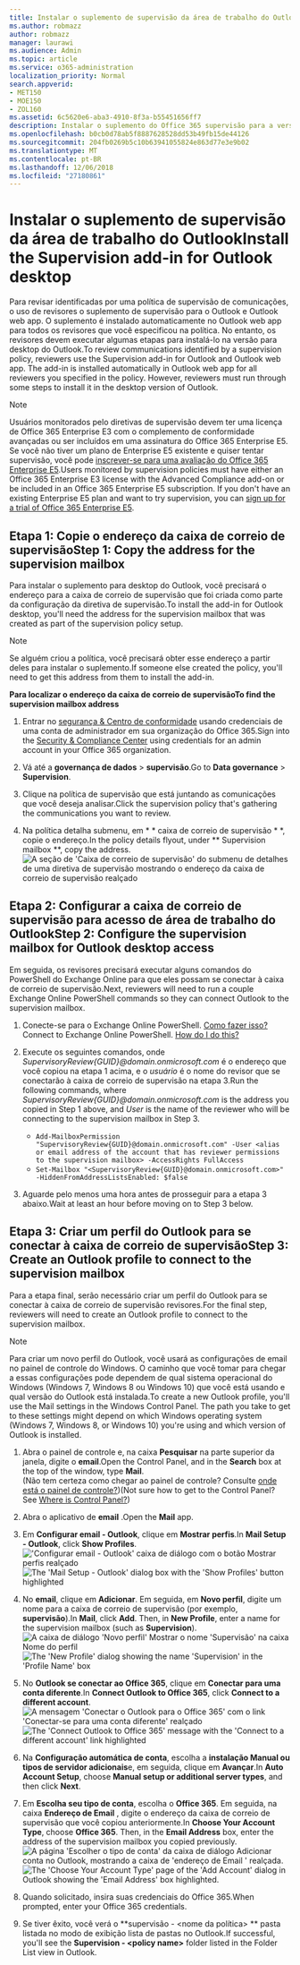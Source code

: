 ```yaml
---
title: Instalar o suplemento de supervisão da área de trabalho do Outlook
ms.author: robmazz
author: robmazz
manager: laurawi
ms.audience: Admin
ms.topic: article
ms.service: o365-administration
localization_priority: Normal
search.appverid:
- MET150
- MOE150
- ZOL160
ms.assetid: 6c5620e6-aba3-4910-8f3a-b55451656ff7
description: Instalar o suplemento do Office 365 supervisão para a versão da área de trabalho do Outlook
ms.openlocfilehash: b0cb0d78ab5f8887628528dd53b49fb15de44126
ms.sourcegitcommit: 204fb0269b5c10b63941055824e863d77e3e9b02
ms.translationtype: MT
ms.contentlocale: pt-BR
ms.lasthandoff: 12/06/2018
ms.locfileid: "27180861"
---
```

# <a name="install-the-supervision-add-in-for-outlook-desktop"></a><span data-ttu-id="2d769-103">Instalar o suplemento de supervisão da área de trabalho do Outlook</span><span class="sxs-lookup"><span data-stu-id="2d769-103">Install the Supervision add-in for Outlook desktop</span></span>

<span data-ttu-id="2d769-p101">Para revisar identificadas por uma política de supervisão de comunicações, o uso de revisores o suplemento de supervisão para o Outlook e Outlook web app. O suplemento é instalado automaticamente no Outlook web app para todos os revisores que você especificou na política. No entanto, os revisores devem executar algumas etapas para instalá-lo na versão para desktop do Outlook.</span><span class="sxs-lookup"><span data-stu-id="2d769-p101">To review communications identified by a supervision policy, reviewers use the Supervision add-in for Outlook and Outlook web app. The add-in is installed automatically in Outlook web app for all reviewers you specified in the policy. However, reviewers must run through some steps to install it in the desktop version of Outlook.</span></span>
  
> [!NOTE]
> <span data-ttu-id="2d769-p102">Usuários monitorados pelo diretivas de supervisão devem ter uma licença de Office 365 Enterprise E3 com o complemento de conformidade avançadas ou ser incluídos em uma assinatura do Office 365 Enterprise E5. Se você não tiver um plano de Enterprise E5 existente e quiser tentar supervisão, você pode [inscrever-se para uma avaliação do Office 365 Enterprise E5](https://go.microsoft.com/fwlink/p/?LinkID=698279).</span><span class="sxs-lookup"><span data-stu-id="2d769-p102">Users monitored by supervision policies must have either an Office 365 Enterprise E3 license with the Advanced Compliance add-on or be included in an Office 365 Enterprise E5 subscription. If you don't have an existing Enterprise E5 plan and want to try supervision, you can [sign up for a trial of Office 365 Enterprise E5](https://go.microsoft.com/fwlink/p/?LinkID=698279).</span></span>
  
## <a name="step-1-copy-the-address-for-the-supervision-mailbox"></a><span data-ttu-id="2d769-109">Etapa 1: Copie o endereço da caixa de correio de supervisão</span><span class="sxs-lookup"><span data-stu-id="2d769-109">Step 1: Copy the address for the supervision mailbox</span></span>

<span data-ttu-id="2d769-110">Para instalar o suplemento para desktop do Outlook, você precisará o endereço para a caixa de correio de supervisão que foi criada como parte da configuração da diretiva de supervisão.</span><span class="sxs-lookup"><span data-stu-id="2d769-110">To install the add-in for Outlook desktop, you'll need the address for the supervision mailbox that was created as part of the supervision policy setup.</span></span>
  
> [!NOTE]
> <span data-ttu-id="2d769-111">Se alguém criou a política, você precisará obter esse endereço a partir deles para instalar o suplemento.</span><span class="sxs-lookup"><span data-stu-id="2d769-111">If someone else created the policy, you'll need to get this address from them to install the add-in.</span></span>
 
 <span data-ttu-id="2d769-112">**Para localizar o endereço da caixa de correio de supervisão**</span><span class="sxs-lookup"><span data-stu-id="2d769-112">**To find the supervision mailbox address**</span></span>
  
1. <span data-ttu-id="2d769-113">Entrar no [segurança &amp; Centro de conformidade](https://protection.office.com) usando credenciais de uma conta de administrador em sua organização do Office 365.</span><span class="sxs-lookup"><span data-stu-id="2d769-113">Sign into the [Security &amp; Compliance Center](https://protection.office.com) using credentials for an admin account in your Office 365 organization.</span></span>
    
2. <span data-ttu-id="2d769-114">Vá até a **governança de dados** \> **supervisão**.</span><span class="sxs-lookup"><span data-stu-id="2d769-114">Go to **Data governance** \> **Supervision**.</span></span>
    
3. <span data-ttu-id="2d769-115">Clique na política de supervisão que está juntando as comunicações que você deseja analisar.</span><span class="sxs-lookup"><span data-stu-id="2d769-115">Click the supervision policy that's gathering the communications you want to review.</span></span>
    
4. <span data-ttu-id="2d769-116">Na política detalha submenu, em \* \* caixa de correio de supervisão \* \*, copie o endereço.</span><span class="sxs-lookup"><span data-stu-id="2d769-116">In the policy details flyout, under \*\* Supervision mailbox \*\*, copy the address.</span></span><br/>![A seção de 'Caixa de correio de supervisão' do submenu de detalhes de uma diretiva de supervisão mostrando o endereço da caixa de correio de supervisão realçado](media/71779d0e-4f01-4dd3-8234-5f9c30eeb067.jpg)
  
## <a name="step-2-configure-the-supervision-mailbox-for-outlook-desktop-access"></a><span data-ttu-id="2d769-118">Etapa 2: Configurar a caixa de correio de supervisão para acesso de área de trabalho do Outlook</span><span class="sxs-lookup"><span data-stu-id="2d769-118">Step 2: Configure the supervision mailbox for Outlook desktop access</span></span>

<span data-ttu-id="2d769-119">Em seguida, os revisores precisará executar alguns comandos do PowerShell do Exchange Online para que eles possam se conectar à caixa de correio de supervisão.</span><span class="sxs-lookup"><span data-stu-id="2d769-119">Next, reviewers will need to run a couple Exchange Online PowerShell commands so they can connect Outlook to the supervision mailbox.</span></span>
  
1. <span data-ttu-id="2d769-p103">Conecte-se para o Exchange Online PowerShell. [Como fazer isso?](https://docs.microsoft.com/powershell/exchange/exchange-online/connect-to-exchange-online-powershell/connect-to-exchange-online-powershell)</span><span class="sxs-lookup"><span data-stu-id="2d769-p103">Connect to Exchange Online PowerShell. [How do I do this?](https://docs.microsoft.com/powershell/exchange/exchange-online/connect-to-exchange-online-powershell/connect-to-exchange-online-powershell)</span></span>
    
2. <span data-ttu-id="2d769-122">Execute os seguintes comandos, onde *SupervisoryReview{GUID}@domain.onmicrosoft.com* é o endereço que você copiou na etapa 1 acima, e o *usuário* é o nome do revisor que se conectarão à caixa de correio de supervisão na etapa 3.</span><span class="sxs-lookup"><span data-stu-id="2d769-122">Run the following commands, where  *SupervisoryReview{GUID}@domain.onmicrosoft.com*  is the address you copied in Step 1 above, and  *User*  is the name of the reviewer who will be connecting to the supervision mailbox in Step 3.</span></span>
    - ```Add-MailboxPermission "SupervisoryReview{GUID}@domain.onmicrosoft.com" -User <alias or email address of the account that has reviewer permissions to the supervision mailbox> -AccessRights FullAccess```<br/>
    - ```Set-Mailbox "<SupervisoryReview{GUID}@domain.onmicrosoft.com>" -HiddenFromAddressListsEnabled: $false```
    
3. <span data-ttu-id="2d769-123">Aguarde pelo menos uma hora antes de prosseguir para a etapa 3 abaixo.</span><span class="sxs-lookup"><span data-stu-id="2d769-123">Wait at least an hour before moving on to Step 3 below.</span></span>
    
## <a name="step-3-create-an-outlook-profile-to-connect-to-the-supervision-mailbox"></a><span data-ttu-id="2d769-124">Etapa 3: Criar um perfil do Outlook para se conectar à caixa de correio de supervisão</span><span class="sxs-lookup"><span data-stu-id="2d769-124">Step 3: Create an Outlook profile to connect to the supervision mailbox</span></span>

<span data-ttu-id="2d769-125">Para a etapa final, serão necessário criar um perfil do Outlook para se conectar à caixa de correio de supervisão revisores.</span><span class="sxs-lookup"><span data-stu-id="2d769-125">For the final step, reviewers will need to create an Outlook profile to connect to the supervision mailbox.</span></span>
 
> [!NOTE]
> <span data-ttu-id="2d769-p104">Para criar um novo perfil do Outlook, você usará as configurações de email no painel de controle do Windows. O caminho que você tomar para chegar a essas configurações pode dependem de qual sistema operacional do Windows (Windows 7, Windows 8 ou Windows 10) que você está usando e qual versão do Outlook está instalada.</span><span class="sxs-lookup"><span data-stu-id="2d769-p104">To create a new Outlook profile, you'll use the Mail settings in the Windows Control Panel. The path you take to get to these settings might depend on which Windows operating system (Windows 7, Windows 8, or Windows 10) you're using and which version of Outlook is installed.</span></span>
  
1. <span data-ttu-id="2d769-128">Abra o painel de controle e, na caixa **Pesquisar** na parte superior da janela, digite o **email**.</span><span class="sxs-lookup"><span data-stu-id="2d769-128">Open the Control Panel, and in the **Search** box at the top of the window, type **Mail**.</span></span><br/><span data-ttu-id="2d769-p105">(Não tem certeza como chegar ao painel de controle? Consulte [onde está o painel de controle?](https://support.microsoft.com/help/13764/windows-where-is-control-panel))</span><span class="sxs-lookup"><span data-stu-id="2d769-p105">(Not sure how to get to the Control Panel? See [Where is Control Panel?](https://support.microsoft.com/help/13764/windows-where-is-control-panel))</span></span>
  
2. <span data-ttu-id="2d769-131">Abra o aplicativo de **email** .</span><span class="sxs-lookup"><span data-stu-id="2d769-131">Open the **Mail** app.</span></span>
    
3. <span data-ttu-id="2d769-132">Em **Configurar email - Outlook**, clique em **Mostrar perfis**.</span><span class="sxs-lookup"><span data-stu-id="2d769-132">In **Mail Setup - Outlook**, click **Show Profiles**.</span></span><br/><span data-ttu-id="2d769-133">!['Configurar email - Outlook' caixa de diálogo com o botão Mostrar perfis realçado](media/28b5dae9-d10c-4f2b-926a-294c857d555c.jpg)</span><span class="sxs-lookup"><span data-stu-id="2d769-133">![The 'Mail Setup - Outlook' dialog box with the 'Show Profiles' button highlighted](media/28b5dae9-d10c-4f2b-926a-294c857d555c.jpg)</span></span>
  
4. <span data-ttu-id="2d769-p106">No **email**, clique em **Adicionar**. Em seguida, em **Novo perfil**, digite um nome para a caixa de correio de supervisão (por exemplo, **supervisão**).</span><span class="sxs-lookup"><span data-stu-id="2d769-p106">In **Mail**, click **Add**. Then, in **New Profile**, enter a name for the supervision mailbox (such as **Supervision**).</span></span><br/><span data-ttu-id="2d769-136">![A caixa de diálogo 'Novo perfil' Mostrar o nome 'Supervisão' na caixa Nome do perfil](media/d02ae181-b541-4ec6-8f51-698f30033204.jpg)</span><span class="sxs-lookup"><span data-stu-id="2d769-136">![The 'New Profile' dialog showing the name 'Supervision' in the 'Profile Name' box](media/d02ae181-b541-4ec6-8f51-698f30033204.jpg)</span></span>
  
5. <span data-ttu-id="2d769-137">No **Outlook se conectar ao Office 365**, clique em **Conectar para uma conta diferente**.</span><span class="sxs-lookup"><span data-stu-id="2d769-137">In **Connect Outlook to Office 365**, click **Connect to a different account**.</span></span><br/><span data-ttu-id="2d769-138">![A mensagem 'Conectar o Outlook para o Office 365' com o link 'Conectar-se para uma conta diferente' realçado](media/fac49ff8-a7f0-4e82-a271-9ec045a95de1.jpg)</span><span class="sxs-lookup"><span data-stu-id="2d769-138">![The 'Connect Outlook to Office 365' message with the 'Connect to a different account' link highlighted](media/fac49ff8-a7f0-4e82-a271-9ec045a95de1.jpg)</span></span>
  
6. <span data-ttu-id="2d769-139">Na **Configuração automática de conta**, escolha a **instalação Manual ou tipos de servidor adicionais**e, em seguida, clique em **Avançar**.</span><span class="sxs-lookup"><span data-stu-id="2d769-139">In **Auto Account Setup**, choose **Manual setup or additional server types**, and then click **Next**.</span></span>
    
7. <span data-ttu-id="2d769-p107">Em **Escolha seu tipo de conta**, escolha o **Office 365**. Em seguida, na caixa **Endereço de Email** , digite o endereço da caixa de correio de supervisão que você copiou anteriormente.</span><span class="sxs-lookup"><span data-stu-id="2d769-p107">In **Choose Your Account Type**, choose **Office 365**. Then, in the **Email Address** box, enter the address of the supervision mailbox you copied previously.</span></span><br/><span data-ttu-id="2d769-142">![A página 'Escolher o tipo de conta' da caixa de diálogo Adicionar conta no Outlook, mostrando a caixa de 'endereço de Email ' realçada.](media/4f601236-9f69-4cf6-a58c-0b91204aa8cb.jpg)</span><span class="sxs-lookup"><span data-stu-id="2d769-142">![The 'Choose Your Account Type' page of the 'Add Account' dialog in Outlook showing the 'Email Address' box highlighted.](media/4f601236-9f69-4cf6-a58c-0b91204aa8cb.jpg)</span></span>
  
8. <span data-ttu-id="2d769-143">Quando solicitado, insira suas credenciais do Office 365.</span><span class="sxs-lookup"><span data-stu-id="2d769-143">When prompted, enter your Office 365 credentials.</span></span>
    
9. <span data-ttu-id="2d769-144">Se tiver êxito, você verá o \*\*supervisão - \<nome da política\> \*\* pasta listada no modo de exibição lista de pastas no Outlook.</span><span class="sxs-lookup"><span data-stu-id="2d769-144">If successful, you'll see the **Supervision - \<policy name\>** folder listed in the Folder List view in Outlook.</span></span>